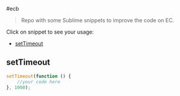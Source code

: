 #ecb

> Repo with some Sublime snippets to improve the code on EC.


Click on snippet to see your usage:

* [setTimeout](#setTimeout)


## setTimeout

```javascript
setTimeout(function () {
	//your code here
}, 1000);
